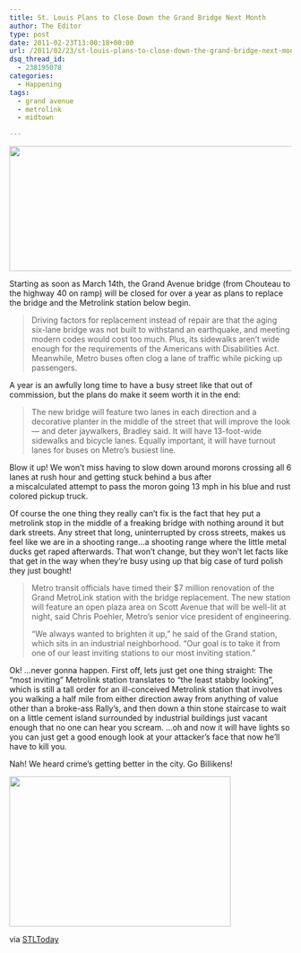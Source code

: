```yaml
---
title: St. Louis Plans to Close Down the Grand Bridge Next Month
author: The Editor
type: post
date: 2011-02-23T13:00:18+00:00
url: /2011/02/23/st-louis-plans-to-close-down-the-grand-bridge-next-month/
dsq_thread_id:
  - 238195078
categories:
  - Happening
tags:
  - grand avenue
  - metrolink
  - midtown

---
```

[<img class="aligncenter size-full wp-image-9053" title="grand_metrolink_station" src="http://media.punchingkitty.com/wordpress/2011/02/grand_metrolink_station.jpg" alt="" width="600" height="223" />][1]

Starting as soon as March 14th, the Grand Avenue bridge (from Chouteau to the highway 40 on ramp) will be closed for over a year as plans to replace the bridge and the Metrolink station below begin.

> Driving factors for replacement instead of repair are that the aging six-lane bridge was not built to withstand an earthquake, and meeting modern codes would cost too much. Plus, its sidewalks aren&#8217;t wide enough for the requirements of the Americans with Disabilities Act. Meanwhile, Metro buses often clog a lane of traffic while picking up passengers.

A year is an awfully long time to have a busy street like that out of commission, but the plans do make it seem worth it in the end:

> The new bridge will feature two lanes in each direction and a decorative planter in the middle of the street that will improve the look — and deter jaywalkers, Bradley said. It will have 13-foot-wide sidewalks and bicycle lanes. Equally important, it will have turnout lanes for buses on Metro&#8217;s busiest line.

Blow it up! We won&#8217;t miss having to slow down around morons crossing all 6 lanes at rush hour and getting stuck behind a bus after a miscalculated attempt to pass the moron going 13 mph in his blue and rust colored pickup truck.

Of course the one thing they really can&#8217;t fix is the fact that hey put a metrolink stop in the middle of a freaking bridge with nothing around it but dark streets. Any street that long, uninterrupted by cross streets, makes us feel like we are in a shooting range&#8230;a shooting range where the little metal ducks get raped afterwards. That won&#8217;t change, but they won&#8217;t let facts like that get in the way when they&#8217;re busy using up that big case of turd polish they just bought!

> Metro transit officials have timed their $7 million renovation of the Grand MetroLink station with the bridge replacement. The new station will feature an open plaza area on Scott Avenue that will be well-lit at night, said Chris Poehler, Metro&#8217;s senior vice president of engineering.
> 
> &#8220;We always wanted to brighten it up,&#8221; he said of the Grand station, which sits in an industrial neighborhood. &#8220;Our goal is to take it from one of our least inviting stations to our most inviting station.&#8221;

Ok! &#8230;never gonna happen. First off, lets just get one thing straight: The &#8220;most inviting&#8221; Metrolink station translates to &#8220;the least stabby looking&#8221;, which is still a tall order for an ill-conceived Metrolink station that involves you walking a half mile from either direction away from anything of value other than a broke-ass Rally&#8217;s, and then down a thin stone staircase to wait on a little cement island surrounded by industrial buildings just vacant enough that no one can hear you scream. &#8230;oh and now it will have lights so you can just get a good enough look at your attacker&#8217;s face that now he&#8217;ll have to kill you.

Nah! We heard crime&#8217;s getting better in the city. Go Billikens!

[<img class="aligncenter size-full wp-image-9056" title="SLU-mascot" src="http://media.punchingkitty.com/wordpress/2011/02/SLU-mascot.jpeg" alt="" width="395" height="268" />][2]

via <a href="http://www.stltoday.com/news/local/metro/article_693cbcac-2846-5cc9-9c74-3ffdcd13a4c3.html" target="_blank">STLToday</a>

 [1]: http://media.punchingkitty.com/wordpress/2011/02/grand_metrolink_station.jpg
 [2]: http://media.punchingkitty.com/wordpress/2011/02/SLU-mascot.jpeg